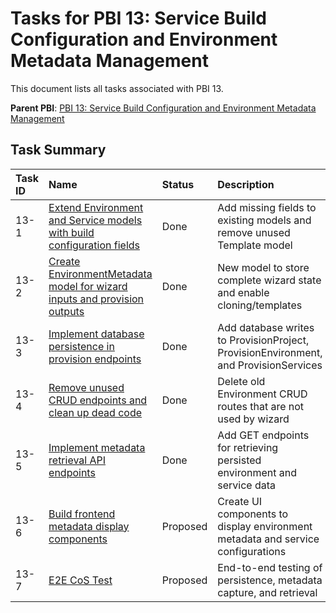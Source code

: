 # Tasks for PBI 13: Service Build Configuration and Environment Metadata Management

This document lists all tasks associated with PBI 13.

**Parent PBI**: [PBI 13: Service Build Configuration and Environment Metadata Management](./prd.md)

## Task Summary

| Task ID | Name | Status | Description |
| :------ | :--------------------------------------- | :------- | :--------------------------------- |
| 13-1 | [Extend Environment and Service models with build configuration fields](./13-1.md) | Done | Add missing fields to existing models and remove unused Template model |
| 13-2 | [Create EnvironmentMetadata model for wizard inputs and provision outputs](./13-2.md) | Done | New model to store complete wizard state and enable cloning/templates |
| 13-3 | [Implement database persistence in provision endpoints](./13-3.md) | Done | Add database writes to ProvisionProject, ProvisionEnvironment, and ProvisionServices |
| 13-4 | [Remove unused CRUD endpoints and clean up dead code](./13-4.md) | Done | Delete old Environment CRUD routes that are not used by wizard |
| 13-5 | [Implement metadata retrieval API endpoints](./13-5.md) | Done | Add GET endpoints for retrieving persisted environment and service data |
| 13-6 | [Build frontend metadata display components](./13-6.md) | Proposed | Create UI components to display environment metadata and service configurations |
| 13-7 | [E2E CoS Test](./13-7.md) | Proposed | End-to-end testing of persistence, metadata capture, and retrieval |

